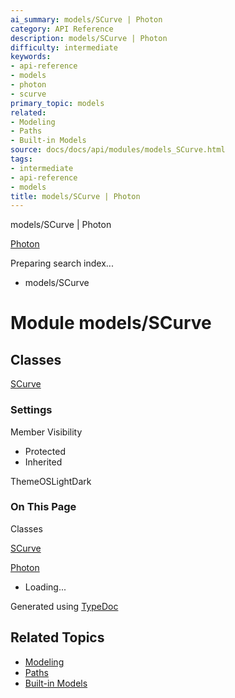 ```yaml
---
ai_summary: models/SCurve | Photon
category: API Reference
description: models/SCurve | Photon
difficulty: intermediate
keywords:
- api-reference
- models
- photon
- scurve
primary_topic: models
related:
- Modeling
- Paths
- Built-in Models
source: docs/docs/api/modules/models_SCurve.html
tags:
- intermediate
- api-reference
- models
title: models/SCurve | Photon
---
```

models/SCurve | Photon

[Photon](../index.md)




Preparing search index...

* models/SCurve

# Module models/SCurve

## Classes

[SCurve](../classes/models_SCurve.SCurve.md)

### Settings

Member Visibility

* Protected
* Inherited

ThemeOSLightDark

### On This Page

Classes

[SCurve](#scurve)

[Photon](../index.md)

* Loading...

Generated using [TypeDoc](https://typedoc.org/)

## Related Topics

- [Modeling](../index.md)
- [Paths](../index.md)
- [Built-in Models](../index.md)
